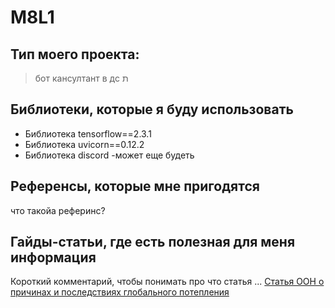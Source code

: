 # M8L1

## Тип моего проекта:
>бот кансултант в дс
> ת

## Библиотеки, которые я буду использовать
- Библиотека tensorflow==2.3.1
- Библиотека uvicorn==0.12.2 
- Библиотека discord 
-может еще будеть

## Референсы, которые мне пригодятся
 что такойа реферинс?

## Гайды-статьи, где есть полезная для меня информация
Короткий комментарий, чтобы понимать про что статья ... [Статья ООН о причинах и последствиях глобального потепления](https://www.un.org/ru/climatechange/science/causes-effects-climate-change)
